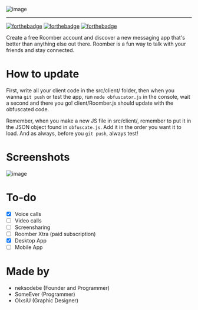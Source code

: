 ![image](https://media.discordapp.net/attachments/882659049399787591/910635241364947014/roomberfull2.png)

---

[![forthebadge](https://forthebadge.com/images/badges/made-with-javascript.svg)](https://forthebadge.com) [![forthebadge](https://forthebadge.com/images/badges/uses-css.svg)](https://forthebadge.com) [![forthebadge](https://forthebadge.com/images/badges/uses-html.svg)](https://forthebadge.com)

Create a free Roomber account and discover a new messaging app that's better than anything else out there. Roomber is a fun way to talk with your friends and stay connected.


# How to update

First, write all your client code in the src/client/ folder, then when you wanna `git push` or test the app, run `node obfuscator.js` in the console, wait a second and there you go! client/Roomber.js should update with the obfuscated code.

Remember, when you make a new JS file in src/client/, remember to put it in the JSON object found in `obfuscate.js`. Add it in the order you want it to load.
And as always, before you `git push`, always test!

# Screenshots

![image](https://cdn.discordapp.com/attachments/881974256949395517/914605147450134568/unknown.png)

# To-do

- [x] Voice calls
- [ ] Video calls
- [ ] Screensharing
- [ ] Roomber Xtra (paid subscription)
- [x] Desktop App
- [ ] Mobile App

# Made by

- neksodebe (Founder and Programmer)
- SomeEver (Programmer)
- OlxsiU (Graphic Designer)
